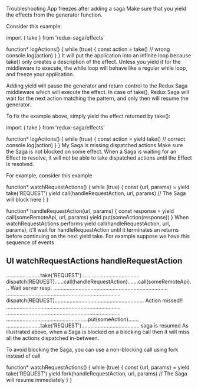 Troubleshooting
App freezes after adding a saga
Make sure that you yield the effects from the generator function.

Consider this example:

import { take } from 'redux-saga/effects'

function* logActions() {
  while (true) {
    const action = take() // wrong
    console.log(action)
  }
}
It will put the application into an infinite loop because take() only creates a description of the effect. Unless you yield it for the middleware to execute, the while loop will behave like a regular while loop, and freeze your application.

Adding yield will pause the generator and return control to the Redux Saga middleware which will execute the effect. In case of take(), Redux Saga will wait for the next action matching the pattern, and only then will resume the generator.

To fix the example above, simply yield the effect returned by take():

import { take } from 'redux-saga/effects'

function* logActions() {
  while (true) {
    const action = yield take() // correct
    console.log(action)
  }
}
My Saga is missing dispatched actions
Make sure the Saga is not blocked on some effect. When a Saga is waiting for an Effect to resolve, it will not be able to take dispatched actions until the Effect is resolved.

For example, consider this example

function* watchRequestActions() {
  while (true) {
    const {url, params} = yield take('REQUEST')
    yield call(handleRequestAction, url, params) // The Saga will block here
  }
}

function* handleRequestAction(url, params) {
  const response = yield call(someRemoteApi, url, params)
  yield put(someAction(response))
}
When watchRequestActions performs yield call(handleRequestAction, url, params), it'll wait for handleRequestAction until it terminates an returns before continuing on the next yield take. For example suppose we have this sequence of events

UI                     watchRequestActions             handleRequestAction
-----------------------------------------------------------------------------
.......................take('REQUEST').......................................
dispatch(REQUEST)......call(handleRequestAction).......call(someRemoteApi)... Wait server resp.
.............................................................................
.............................................................................
dispatch(REQUEST)............................................................ Action missed!!
.............................................................................
.............................................................................
.......................................................put(someAction).......
.......................take('REQUEST')....................................... saga is resumed
As illustrated above, when a Saga is blocked on a blocking call then it will miss all the actions dispatched in-between.

To avoid blocking the Saga, you can use a non-blocking call using fork instead of call

function* watchRequestActions() {
  while (true) {
    const {url, params} = yield take('REQUEST')
    yield fork(handleRequestAction, url, params) // The Saga will resume immediately
  }
}